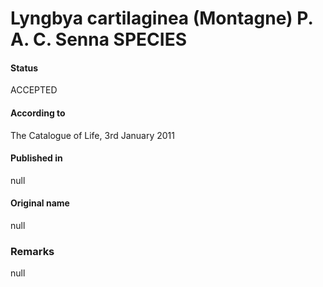# Lyngbya cartilaginea (Montagne) P. A. C. Senna SPECIES

#### Status
ACCEPTED

#### According to
The Catalogue of Life, 3rd January 2011

#### Published in
null

#### Original name
null

### Remarks
null